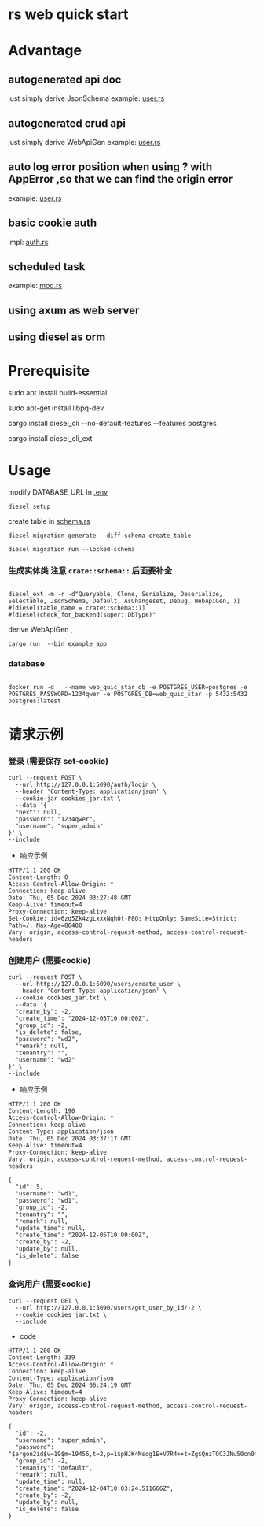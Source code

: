 # rs web quick start

# Advantage
## autogenerated api doc
just simply derive JsonSchema
example: [user.rs](src/db_model/user.rs)

## autogenerated crud api
just simply derive WebApiGen
example: [user.rs](src/db_model/user.rs)

## auto log error position when using ? with AppError ,so that we can find the origin error
example: [user.rs](src/db_model/user.rs)

## basic cookie auth
impl: [auth.rs](src/api_router/auth.rs)


## scheduled task
example: [mod.rs](src/scheduled_task/mod.rs)

## using axum as web server

## using diesel as orm


# Prerequisite

sudo apt install build-essential

sudo apt-get install libpq-dev

cargo install diesel_cli --no-default-features --features postgres

cargo install diesel_cli_ext

# Usage

modify DATABASE_URL in [.env](.env)
```shell
diesel setup
```

create table in [schema.rs](src/schema.rs)

```shell
diesel migration generate --diff-schema create_table

diesel migration run --locked-schema

```

### 生成实体类 注意 `crate::schema::` 后面要补全
```shell

diesel_ext -m -r -d"Queryable, Clone, Serialize, Deserialize, Selectable, JsonSchema, Default, AsChangeset, Debug, WebApiGen, )]
#[diesel(table_name = crate::schema::)]
#[diesel(check_for_backend(super::DbType)"

```

derive     WebApiGen ,

```shell
cargo run  --bin example_app
```


### database
```shell

docker run -d   --name web_quic_star_db -e POSTGRES_USER=postgres -e POSTGRES_PASSWORD=1234qwer -e POSTGRES_DB=web_quic_star -p 5432:5432 postgres:latest

```

# 请求示例

### 登录 (需要保存 set-cookie)
```shell
curl --request POST \
  --url http://127.0.0.1:5090/auth/login \
  --header 'Content-Type: application/json' \
  --cookie-jar cookies_jar.txt \
  --data '{
  "next": null,
  "password": "1234qwer",
  "username": "super_admin"
}' \
--include
```

- 响应示例
```shell
HTTP/1.1 200 OK
Content-Length: 0
Access-Control-Allow-Origin: *
Connection: keep-alive
Date: Thu, 05 Dec 2024 03:27:48 GMT
Keep-Alive: timeout=4
Proxy-Connection: keep-alive
Set-Cookie: id=6zq5Zk4zgLxxxNqh0t-P8Q; HttpOnly; SameSite=Strict; Path=/; Max-Age=86400
Vary: origin, access-control-request-method, access-control-request-headers

```

### 创建用户 (需要cookie)
```shell
curl --request POST \
  --url http://127.0.0.1:5090/users/create_user \
  --header 'Content-Type: application/json' \
  --cookie cookies_jar.txt \
  --data '{
  "create_by": -2,
  "create_time": "2024-12-05T10:00:00Z",
  "group_id": -2,
  "is_delete": false,
  "password": "wd2",
  "remark": null,
  "tenantry": "",
  "username": "wd2"
}' \
--include
```

- 响应示例
```shell
HTTP/1.1 200 OK
Content-Length: 190
Access-Control-Allow-Origin: *
Connection: keep-alive
Content-Type: application/json
Date: Thu, 05 Dec 2024 03:37:17 GMT
Keep-Alive: timeout=4
Proxy-Connection: keep-alive
Vary: origin, access-control-request-method, access-control-request-headers

{
  "id": 5,
  "username": "wd1",
  "password": "wd1",
  "group_id": -2,
  "tenantry": "",
  "remark": null,
  "update_time": null,
  "create_time": "2024-12-05T10:00:00Z",
  "create_by": -2,
  "update_by": null,
  "is_delete": false
}

```

### 查询用户 (需要cookie)

```shell
curl --request GET \
  --url http://127.0.0.1:5090/users/get_user_by_id/-2 \
  --cookie cookies_jar.txt \
  --include

```

- code

```shell
HTTP/1.1 200 OK
Content-Length: 339
Access-Control-Allow-Origin: *
Connection: keep-alive
Content-Type: application/json
Date: Thu, 05 Dec 2024 06:24:19 GMT
Keep-Alive: timeout=4
Proxy-Connection: keep-alive
Vary: origin, access-control-request-method, access-control-request-headers

{
  "id": -2,
  "username": "super_admin",
  "password": "$argon2id$v=19$m=19456,t=2,p=1$pHJK4Msog1E+V7R4++t+Zg$QnzTOC3JNu50cn0fJcdO5P33WnUUeQRK3oa9M054nko",
  "group_id": -2,
  "tenantry": "default",
  "remark": null,
  "update_time": null,
  "create_time": "2024-12-04T10:03:24.511666Z",
  "create_by": -2,
  "update_by": null,
  "is_delete": false
}

```


